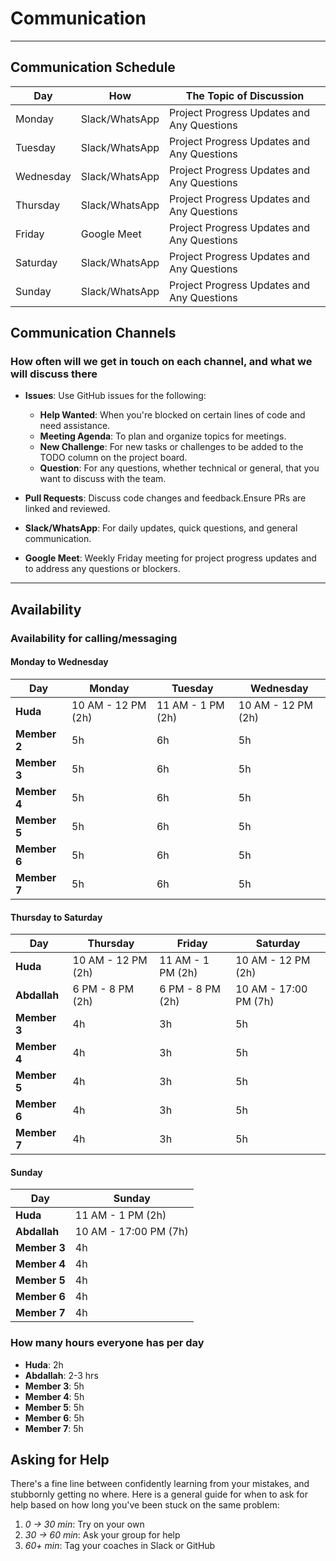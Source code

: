 <!--
    this template is for inspiration, feel free to change it however you like!

    Careful! be sure to protect your privacy when filling out this document
        everything you write here will be public
        so share only what you are comfortable sharing online
        you can share the rest in confidence with you group by another channel
-->

# Communication

______________________________________________________________________

## Communication Schedule

| Day       | How              | The Topic of Discussion                       |
|-----------|------------------|-----------------------------------------------|
| Monday    | Slack/WhatsApp   | Project Progress Updates and Any Questions    |
| Tuesday   | Slack/WhatsApp   | Project Progress Updates and Any Questions    |
| Wednesday | Slack/WhatsApp   | Project Progress Updates and Any Questions    |
| Thursday  | Slack/WhatsApp   | Project Progress Updates and Any Questions    |
| Friday    | Google Meet      | Project Progress Updates and Any Questions    |
| Saturday  | Slack/WhatsApp   | Project Progress Updates and Any Questions    |
| Sunday    | Slack/WhatsApp   | Project Progress Updates and Any Questions    |

## Communication Channels

### How often will we get in touch on each channel, and what we will discuss there

- **Issues**: Use GitHub issues for the following:
  - **Help Wanted**: When you're blocked on certain lines of code and need assistance.
  - **Meeting Agenda**: To plan and organize topics for meetings.
  - **New Challenge**: For new tasks or challenges to be added to the TODO
   column on the project board.
  - **Question**: For any questions, whether technical or general, that you
   want to discuss with the team.

- **Pull Requests**: Discuss code changes and feedback.Ensure PRs are linked
   and reviewed.
- **Slack/WhatsApp**: For daily updates, quick questions, and general communication.
- **Google Meet**: Weekly Friday meeting for project progress updates and to
   address any questions or blockers.

______________________________________________________________________

## Availability

### Availability for calling/messaging

#### Monday to Wednesday

| Day        | Monday          | Tuesday         | Wednesday       |
|------------|-----------------|-----------------|-----------------|
| **Huda** | 10 AM - 12 PM (2h)  | 11 AM - 1 PM (2h) | 10 AM - 12 PM (2h) |
| **Member 2** | 5h               | 6h               | 5h               |
| **Member 3** | 5h               | 6h               | 5h               |
| **Member 4** | 5h               | 6h               | 5h               |
| **Member 5** | 5h               | 6h               | 5h               |
| **Member 6** | 5h               | 6h               | 5h               |
| **Member 7** | 5h               | 6h               | 5h               |

#### Thursday to Saturday

| Day        | Thursday        | Friday          | Saturday        |
|------------|-----------------|-----------------|-----------------|
| **Huda** | 10 AM - 12 PM (2h) | 11 AM - 1 PM (2h)| 10 AM - 12 PM (2h)|
| **Abdallah** | 6 PM - 8 PM (2h)  | 6 PM - 8 PM (2h) | 10 AM - 17:00 PM (7h) |
| **Member 3** | 4h               | 3h               | 5h               |
| **Member 4** | 4h               | 3h               | 5h               |
| **Member 5** | 4h               | 3h               | 5h               |
| **Member 6** | 4h               | 3h               | 5h               |
| **Member 7** | 4h               | 3h               | 5h               |

#### Sunday

| Day        | Sunday          |
|------------|-----------------|
| **Huda** | 11 AM - 1 PM (2h) |
| **Abdallah** | 10 AM - 17:00 PM (7h)               |
| **Member 3** | 4h               |
| **Member 4** | 4h               |
| **Member 5** | 4h               |
| **Member 6** | 4h               |
| **Member 7** | 4h               |

### How many hours everyone has per day

- **Huda**: 2h
- **Abdallah**: 2-3 hrs
- **Member 3**: 5h
- **Member 4**: 5h
- **Member 5**: 5h
- **Member 6**: 5h
- **Member 7**: 5h

## Asking for Help

There's a fine line between confidently learning from your mistakes, and
stubbornly getting no where. Here is a general guide for when to ask for help
based on how long you've been stuck on the same problem:

1. _0 -> 30 min_: Try on your own
1. _30 -> 60 min_: Ask your group for help
1. _60+ min_: Tag your coaches in Slack or GitHub
